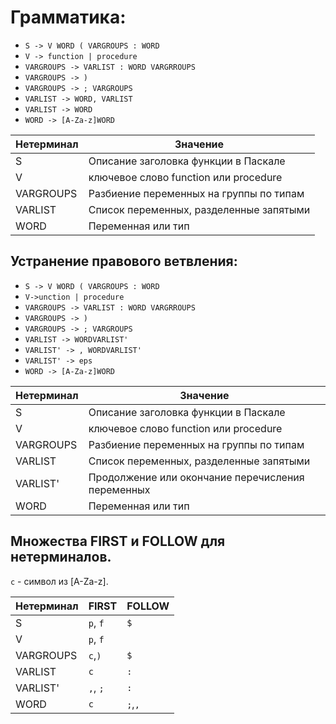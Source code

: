 # Грамматика:

* `S -> V WORD ( VARGROUPS : WORD`
* `V -> function | procedure`
* `VARGROUPS -> VARLIST : WORD VARGRROUPS`
* `VARGROUPS -> )`
* `VARGROUPS -> ; VARGROUPS`
* `VARLIST -> WORD, VARLIST`
* `VARLIST -> WORD`
* `WORD -> [A-Za-z]WORD`

Нетерминал    | Значение
------------- | -------------
S  | Описание заголовка функции в Паскале
V | ключевое слово function или procedure
VARGROUPS | Разбиение переменных на группы по типам
VARLIST | Список переменных, разделенные запятыми
WORD | Переменная или тип


## Устранение правового ветвления:

* `S -> V WORD ( VARGROUPS : WORD`
* `V->unction | procedure`
* `VARGROUPS -> VARLIST : WORD VARGRROUPS`
* `VARGROUPS -> )`
* `VARGROUPS -> ; VARGROUPS`
* `VARLIST -> WORDVARLIST'`
* `VARLIST' -> , WORDVARLIST'`
* `VARLIST' -> eps`
* `WORD -> [A-Za-z]WORD`

Нетерминал    | Значение
------------- | -------------
S  | Описание заголовка функции в Паскале
V | ключевое слово function или procedure
VARGROUPS | Разбиение переменных на группы по типам
VARLIST | Список переменных, разделенные запятыми 
VARLIST' | Продолжение или окончание перечисления переменных
WORD | Переменная или тип


## Множества FIRST и FOLLOW для нетерминалов. 

`c` - символ из [A-Za-z]. 

Нетерминал | FIRST    | FOLLOW
-----------|----------|-------
S          | `p`, `f` |`$`
V          | `p`, `f` |` `
VARGROUPS  | `c`,`)`  |`$`
VARLIST    | `c`      |`:`
VARLIST'   | `,`, `;` |`:`
WORD       | `c`      |`;`,`,`
